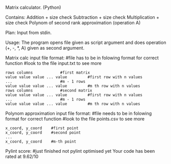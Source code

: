Matrix calculator. (Python)

Contains:
    Addition + size check
    Subtraction + size check
    Multiplication + size check
    Polynom of second rank approximation (operation A)

Plan:
    Input from stdin.
    
Usage:
    The program opens file given as script argument and does 
    operation (+, -, *, A) given as second argument.

Matrix calc input file format: 
    #file has to be in folowing format for correct function
    #look to the file input.txt to see more

    rows columns 			#first matrix
    value value value ... value 		#first row with n values
    ...						#m - 1 rows
    value value value ... value			#m th row with n values
    rows columns			#second matrix
    value value value ... value 		#first row with n values
    ...						#m - 1 rows
    value value value ... value			#m th row with n values

Polynom approximation input file format:
    #file needs to be in folowing format for correct function
    #look to the file points.csv to see more

    x_coord, y_coord	#first point
    x_coord, y_coord	#second point
    ...
    x_coord, y_coord	#m-th point

Pylint score:
    #just finished not pylint optimised yet
    Your code has been rated at 9.62/10
